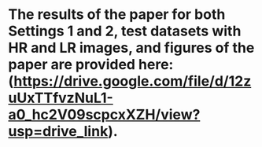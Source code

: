 # The results of the paper for both Settings 1 and 2, test datasets with HR and LR images, and figures of the paper are provided here: (https://drive.google.com/file/d/12zuUxTTfvzNuL1-a0_hc2V09scpcxXZH/view?usp=drive_link).

